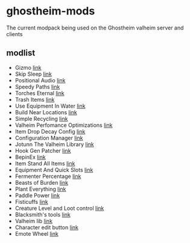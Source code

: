 # ghostheim-mods

The current modpack being used on the Ghostheim valheim server and clients

## modlist

* Gizmo [link](https://www.nexusmods.com/valheim/mods/1117)
* Skip Sleep [link](https://valheim.thunderstore.io/package/R1NS3/SkipSleep/)
* Positional Audio [link](https://valheim.thunderstore.io/package/jrobsonchase/PositionalAudio/)
* Speedy Paths [link](https://www.nexusmods.com/valheim/mods/452)
* Torches Eternal [link](https://valheim.thunderstore.io/package/Xenofell/TorchesEternal/)
* Trash Items [link](https://www.nexusmods.com/valheim/mods/441)
* Use Equipment In Water [link](https://www.nexusmods.com/valheim/mods/121)
* Build Near Locations [link](https://valheim.thunderstore.io/package/LottieVixen/Build_Near_Locations/)
* Simple Recycling [link](https://www.nexusmods.com/valheim/mods/205)
* Valheim Perfomance Optimizations [link](https://www.nexusmods.com/valheim/mods/1360)
* Item Drop Decay Config [link](https://valheim.thunderstore.io/package/paddywan/ItemDropDecayConfig/)
* Configuration Manager [link](https://www.nexusmods.com/valheim/mods/740)
* Jotunn The Valheim Library [link](https://www.nexusmods.com/valheim/mods/1138)
* Hook Gen Patcher [link](https://www.nexusmods.com/valheim/mods/505)
* BepinEx [link](https://valheim.thunderstore.io/package/denikson/BepInExPack_Valheim/)
* Item Stand All Items [link](https://www.nexusmods.com/valheim/mods/1244)
* Equipment And Quick Slots [link](https://www.nexusmods.com/valheim/mods/92)
* Fermenter Percentage [link]()
* Beasts of Burden [link](https://www.nexusmods.com/valheim/mods/545)
* Plant Everything [link](https://www.nexusmods.com/valheim/mods/1042)
* Paddle Power [link](https://www.nexusmods.com/valheim/mods/305)
* Fisticuffs [link](https://valheim.thunderstore.io/package/OdinPlus/Fisticuffs/)
* Creature Level and Loot control [link](https://www.nexusmods.com/valheim/mods/495)
* Blacksmith's tools [link](https://www.nexusmods.com/valheim/mods/566?tab=description)
* Valheim lib [link](https://www.nexusmods.com/valheim/mods/504?)
* Character edit button [link](https://www.nexusmods.com/valheim/mods/650?tab=files)
* Emote Wheel [link](https://www.nexusmods.com/valheim/mods/419?tab=description)
